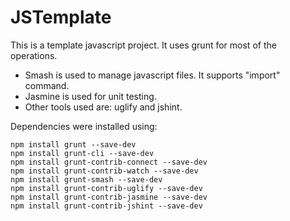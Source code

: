 JSTemplate
==========

This is a template javascript project. It uses grunt for most of the operations.
- Smash is used to manage javascript files. It supports "import" command.
- Jasmine is used for unit testing.
- Other tools used are: uglify and jshint.


Dependencies were installed using:

    npm install grunt --save-dev
    npm install grunt-cli --save-dev
    npm install grunt-contrib-connect --save-dev
    npm install grunt-contrib-watch --save-dev
    npm install grunt-smash --save-dev
    npm install grunt-contrib-uglify --save-dev
    npm install grunt-contrib-jasmine --save-dev
    npm install grunt-contrib-jshint --save-dev